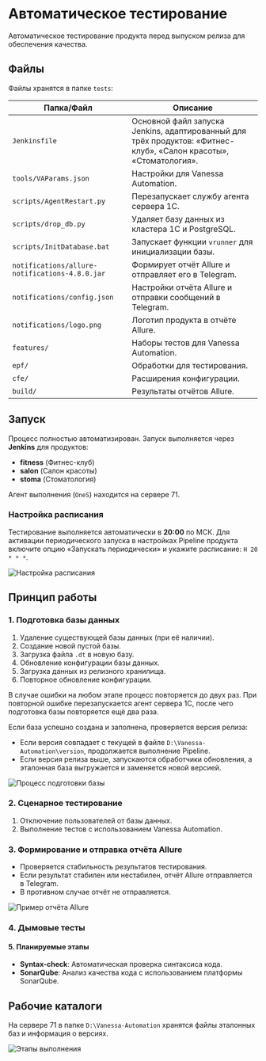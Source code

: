 # Автоматическое тестирование

Автоматическое тестирование продукта перед выпуском релиза для обеспечения качества.

## Файлы

Файлы хранятся в папке `tests`:

| Папка/Файл                        | Описание                                                                 |
|-----------------------------------|--------------------------------------------------------------------------|
| `Jenkinsfile`                     | Основной файл запуска Jenkins, адаптированный для трёх продуктов: «Фитнес-клуб», «Салон красоты», «Стоматология». |
| `tools/VAParams.json`             | Настройки для Vanessa Automation.                                        |
| `scripts/AgentRestart.py`         | Перезапускает службу агента сервера 1С.                                 |
| `scripts/drop_db.py`              | Удаляет базу данных из кластера 1С и PostgreSQL.                         |
| `scripts/InitDatabase.bat`        | Запускает функции `vrunner` для инициализации базы.                      |
| `notifications/allure-notifications-4.8.0.jar` | Формирует отчёт Allure и отправляет его в Telegram.                     |
| `notifications/config.json`        | Настройки отчёта Allure и отправки сообщений в Telegram.                 |
| `notifications/logo.png`           | Логотип продукта в отчёте Allure.                                       |
| `features/`                       | Наборы тестов для Vanessa Automation.                                   |
| `epf/`                            | Обработки для тестирования.                                             |
| `cfe/`                            | Расширения конфигурации.                                                |
| `build/`                          | Результаты отчётов Allure.                                              |

## Запуск

Процесс полностью автоматизирован. Запуск выполняется через **Jenkins** для продуктов:

- **fitness** (Фитнес-клуб)
- **salon** (Салон красоты)
- **stoma** (Стоматология)

Агент выполнения (`OneS`) находится на сервере 71.

### Настройка расписания

Тестирование выполняется автоматически в **20:00** по МСК. Для активации периодического запуска в настройках Pipeline продукта включите опцию «Запускать периодически» и укажите расписание: `H 20 * * *`.

![Настройка расписания](docs/trigger.jpg)

## Принцип работы

### 1. Подготовка базы данных

1. Удаление существующей базы данных (при её наличии).
2. Создание новой пустой базы.
3. Загрузка файла `.dt` в новую базу.
4. Обновление конфигурации базы данных.
5. Загрузка данных из релизного хранилища.
6. Повторное обновление конфигурации.

В случае ошибки на любом этапе процесс повторяется до двух раз. При повторной ошибке перезапускается агент сервера 1С, после чего подготовка базы повторяется ещё два раза.

Если база успешно создана и заполнена, проверяется версия релиза:

- Если версия совпадает с текущей в файле `D:\Vanessa-Automation\version`, продолжается выполнение Pipeline.
- Если версия релиза выше, запускаются обработчики обновления, а эталонная база выгружается и заменяется новой версией.

![Процесс подготовки базы](docs/pipeline.jpg)

### 2. Сценарное тестирование

1. Отключение пользователей от базы данных.
2. Выполнение тестов с использованием Vanessa Automation.

### 3. Формирование и отправка отчёта Allure

- Проверяется стабильность результатов тестирования.
- Если результат стабилен или нестабилен, отчёт Allure отправляется в Telegram.
- В противном случае отчёт не отправляется.

![Пример отчёта Allure](docs/allure.jpg)

### 4. Дымовые тесты

#### 5. Планируемые этапы

- **Syntax-check**: Автоматическая проверка синтаксиса кода.
- **SonarQube**: Анализ качества кода с использованием платформы SonarQube.

## Рабочие каталоги

На сервере 71 в папке `D:\Vanessa-Automation` хранятся файлы эталонных баз и информация о версиях.

![Этапы выполнения](docs/build.jpg)

